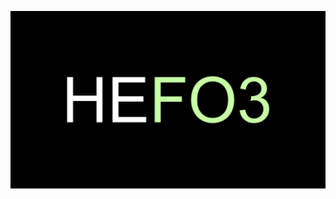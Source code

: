 ![HyperEssentials Branding](https://raw.githubusercontent.com/Biblioklept/hyperessentials/main/img/hefo3.png)
